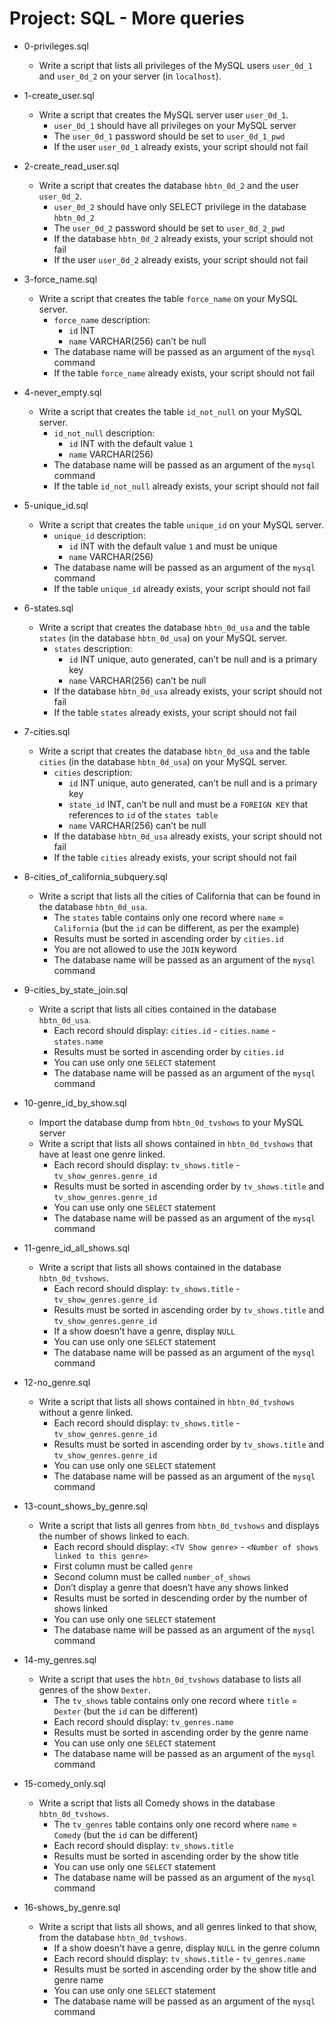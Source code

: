 # Project: SQL - More queries

*   0-privileges.sql
    - Write a script that lists all privileges of the MySQL users `user_0d_1` and `user_0d_2` on your server (in `localhost`).

*   1-create_user.sql
    - Write a script that creates the MySQL server user `user_0d_1`.
      - `user_0d_1` should have all privileges on your MySQL server
      - The `user_0d_1` password should be set to `user_0d_1_pwd`
      - If the user `user_0d_1` already exists, your script should not fail

*   2-create_read_user.sql
    - Write a script that creates the database `hbtn_0d_2` and the user `user_0d_2`.
      - `user_0d_2` should have only SELECT privilege in the database `hbtn_0d_2`
      - The `user_0d_2` password should be set to `user_0d_2_pwd`
      - If the database `hbtn_0d_2` already exists, your script should not fail
      - If the user `user_0d_2` already exists, your script should not fail

*   3-force_name.sql
    - Write a script that creates the table `force_name` on your MySQL server.
      - `force_name` description:
        - `id` INT
        - `name` VARCHAR(256) can’t be null
      - The database name will be passed as an argument of the `mysql` command
      - If the table `force_name` already exists, your script should not fail

*   4-never_empty.sql
    - Write a script that creates the table `id_not_null` on your MySQL server.
      - `id_not_null` description:
        - `id` INT with the default value `1`
        - `name` VARCHAR(256)
      - The database name will be passed as an argument of the `mysql` command
      - If the table `id_not_null` already exists, your script should not fail

*   5-unique_id.sql
    - Write a script that creates the table `unique_id` on your MySQL server.
      - `unique_id` description:
        - `id` INT with the default value `1` and must be unique
        - `name` VARCHAR(256)
      - The database name will be passed as an argument of the `mysql` command
      - If the table `unique_id` already exists, your script should not fail

*   6-states.sql
    - Write a script that creates the database `hbtn_0d_usa` and the table `states` (in the database `hbtn_0d_usa`) on your MySQL server.
      - `states` description:
        - `id` INT unique, auto generated, can’t be null and is a primary key
        - `name` VARCHAR(256) can’t be null
      - If the database `hbtn_0d_usa` already exists, your script should not fail
      - If the table `states` already exists, your script should not fail

*   7-cities.sql
    - Write a script that creates the database `hbtn_0d_usa` and the table `cities` (in the database `hbtn_0d_usa`) on your MySQL server.
      - `cities` description:
        - `id` INT unique, auto generated, can’t be null and is a primary key
        - `state_id` INT, can’t be null and must be a `FOREIGN KEY` that references to `id` of the `states table`
        - `name` VARCHAR(256) can’t be null
      - If the database `hbtn_0d_usa` already exists, your script should not fail
      - If the table `cities` already exists, your script should not fail

*   8-cities_of_california_subquery.sql
    - Write a script that lists all the cities of California that can be found in the database `hbtn_0d_usa`.
      - The `states` table contains only one record where `name` = `California` (but the `id` can be different, as per the example)
      - Results must be sorted in ascending order by `cities.id`
      - You are not allowed to use the `JOIN` keyword
      - The database name will be passed as an argument of the `mysql` command

*   9-cities_by_state_join.sql
    - Write a script that lists all cities contained in the database `hbtn_0d_usa`.
      - Each record should display: `cities.id` - `cities.name` - `states.name`
      - Results must be sorted in ascending order by `cities.id`
      - You can use only one `SELECT` statement
      - The database name will be passed as an argument of the `mysql` command

*   10-genre_id_by_show.sql
    - Import the database dump from `hbtn_0d_tvshows` to your MySQL server
    - Write a script that lists all shows contained in `hbtn_0d_tvshows` that have at least one genre linked.
      - Each record should display: `tv_shows.title` - `tv_show_genres.genre_id`
      - Results must be sorted in ascending order by `tv_shows.title` and `tv_show_genres.genre_id`
      - You can use only one `SELECT` statement
      - The database name will be passed as an argument of the `mysql` command

*   11-genre_id_all_shows.sql
    - Write a script that lists all shows contained in the database `hbtn_0d_tvshows`.
      - Each record should display: `tv_shows.title` - `tv_show_genres.genre_id`
      - Results must be sorted in ascending order by `tv_shows.title` and `tv_show_genres.genre_id`
      - If a show doesn’t have a genre, display `NULL`
      - You can use only one `SELECT` statement
      - The database name will be passed as an argument of the `mysql` command

*   12-no_genre.sql
    - Write a script that lists all shows contained in `hbtn_0d_tvshows` without a genre linked.
      - Each record should display: `tv_shows.title` - `tv_show_genres.genre_id`
      - Results must be sorted in ascending order by `tv_shows.title` and `tv_show_genres.genre_id`
      - You can use only one `SELECT` statement
      - The database name will be passed as an argument of the `mysql` command

*   13-count_shows_by_genre.sql
    - Write a script that lists all genres from `hbtn_0d_tvshows` and displays the number of shows linked to each.
      - Each record should display: `<TV Show genre>` - `<Number of shows linked to this genre>`
      - First column must be called `genre`
      - Second column must be called `number_of_shows`
      - Don’t display a genre that doesn’t have any shows linked
      - Results must be sorted in descending order by the number of shows linked
      - You can use only one `SELECT` statement
      - The database name will be passed as an argument of the `mysql` command

*   14-my_genres.sql
    - Write a script that uses the `hbtn_0d_tvshows` database to lists all genres of the show `Dexter`.
      - The `tv_shows` table contains only one record where `title` = `Dexter` (but the `id` can be different)
      - Each record should display: `tv_genres.name`
      - Results must be sorted in ascending order by the genre name
      - You can use only one `SELECT` statement
      - The database name will be passed as an argument of the `mysql` command

*   15-comedy_only.sql
    - Write a script that lists all Comedy shows in the database `hbtn_0d_tvshows`.
      - The `tv_genres` table contains only one record where `name` = `Comedy` (but the `id` can be different)
      - Each record should display: `tv_shows.title`
      - Results must be sorted in ascending order by the show title
      - You can use only one `SELECT` statement
      - The database name will be passed as an argument of the `mysql` command

*   16-shows_by_genre.sql
    - Write a script that lists all shows, and all genres linked to that show, from the database `hbtn_0d_tvshows`.
      - If a show doesn’t have a genre, display `NULL` in the genre column
      - Each record should display: `tv_shows.title` - `tv_genres.name`
      - Results must be sorted in ascending order by the show title and genre name
      - You can use only one `SELECT` statement
      - The database name will be passed as an argument of the `mysql` command

